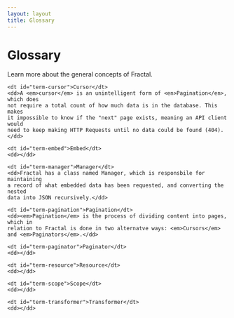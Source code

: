 ```yaml
---
layout: layout
title: Glossary
---
```


Glossary
========

Learn more about the general concepts of Fractal.

<dl class="glossary">

    <dt id="term-cursor">Cursor</dt>
    <dd>A <em>cursor</em> is an unintelligent form of <en>Pagination</en>, which does 
    not require a total count of how much data is in the database. This makes 
    it impossible to know if the "next" page exists, meaning an API client would 
    need to keep making HTTP Requests until no data could be found (404).</dd>

    <dt id="term-embed">Embed</dt>
    <dd></dd>

    <dt id="term-manager">Manager</dt>
    <dd>Fractal has a class named Manager, which is responsbile for maintaining 
    a record of what embedded data has been requested, and converting the nested 
    data into JSON recursively.</dd>

    <dt id="term-pagination">Pagination</dt>
    <dd><em>Pagination</em> is the process of dividing content into pages, which in 
    relation to Fractal is done in two alternatve ways: <em>Cursors</em> 
    and <em>Paginators</em>.</dd>

    <dt id="term-paginator">Paginator</dt>
    <dd></dd>

    <dt id="term-resource">Resource</dt>
    <dd></dd>

    <dt id="term-scope">Scope</dt>
    <dd></dd>

    <dt id="term-transformer">Transformer</dt>
    <dd></dd>

</dl>